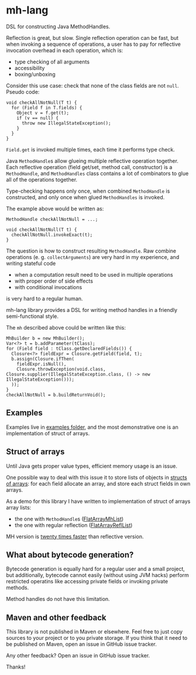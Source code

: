 # mh-lang

DSL for constructing Java MethodHandles.

Reflection is great, but slow. Single reflection operation can be fast, but when invoking a sequence of operations,
a user has to pay for reflective invocation overhead in each operation, which is:
* type checking of all arguments
* accessibility
* boxing/unboxing

Consider this use case: check that none of the class fields are not `null`. Pseudo code:

```
void checkAllNotNull(T t) {
  for (Field f in T.fields) {
    Object v = f.get(t);
    if (v == null) {
      throw new IllegalStateException();
    }
  }
}
```

`Field.get` is invoked multiple times, each time it performs type check.

Java `MethodHandle`s allow glueing multiple reflective operation together.
Each reflective operation (field get/set, method call, constructor) is a `MethodHandle`,
and `MethodHandles` class contains a lot of combinators to glue all of the operations together.

Type-checking happens only once, when combined `MethodHandle` is constructed, and only once
when glued `MethodHandles` is invoked.

The example above would be written as:

```
MethodHandle checkAllNotNull = ...;

void checkAllNotNull(T t) {
  checkAllNotNull.invokeExact(t);
}
```

The question is how to construct resulting `MethodHandle`. Raw combine operations (e. g. `collectArguments`)
are very hard in my experience, and writing stateful code

* when a computation result need to be used in multiple operations
* with proper order of side effects
* with conditional invocations

is very hard to a regular human.

mh-lang library provides a DSL for writing method handles in a friendly semi-functional style.

The `mh` described above could be written like this:

```
MhBuilder b = new MhBuilder();
Var<?> t = b.addParameter(tClass);
for (Field field : tClass.getDeclaredFields()) {
  Closure<?> fieldExpr = Closure.getField(field, t);
  b.assign(Closure.ifThen(
    fieldExpr.isNull(),
    Closure.throwException(void.class, Closure.supplier(IllegalStateException.class, () -> new IllegalStateException()));
  ));
}
checkAllNotNull = b.buildReturnVoid();
```

## Examples

Examples live in
[examples folder](https://github.com/stepancheg/mh-lang/tree/master/src/main/java/com/github/stepancheg/mhlang/examples),
and the most demonstrative one is an implementation of struct of arrays.

## Struct of arrays

Until Java gets proper value types, efficient memory usage is an issue.

One possible way to deal with this issue it to store lists of objects in
[structs of arrays](https://en.wikipedia.org/wiki/AoS_and_SoA):
for each field allocate an array, and store each struct fields in own arrays.

As a demo for this library I have written to implementation of struct of arrays array lists:
* the one with `MethodHandle`s ([FlatArrayMhList](https://github.com/stepancheg/mh-lang/blob/master/src/main/java/com/github/stepancheg/mhlang/examples/FlatArrayMhList.java))
* the one with regular reflection ([FlatArrayReflList](https://github.com/stepancheg/mh-lang/blob/master/src/main/java/com/github/stepancheg/mhlang/examples/FlatArrayReflList.java))

MH version is
[twenty times faster](https://github.com/stepancheg/mh-lang/blob/master/src/test/java/com/github/stepancheg/mhlang/examples/FlatArrayListBenchmark.java)
than reflective version.

## What about bytecode generation?

Bytecode generation is equally hard for a regular user and a small project, but additionally, bytecode cannot easily
(without using JVM hacks) perform restricted operatins like accessing private fields or invoking private methods.

Method handles do not have this limitation.

## Maven and other feedback

This library is not published in Maven or elsewhere.
Feel free to just copy sources to your project or to you private storage.
If you think that it need to be published on Maven, open an issue in GitHub issue tracker.

Any other feedback? Open an issue in GitHub issue tracker.

Thanks!
